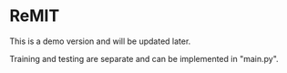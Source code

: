# ReMIT

This is a demo version and will be updated later.

Training and testing are separate and can be implemented in "main.py".
